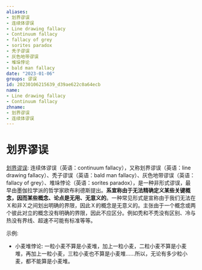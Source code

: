 ```yaml
---
aliases:
- 划界谬误
- 连续体谬误
- Line drawing fallacy
- Continuum fallacy
- fallacy of grey
- sorites paradox
- 秃子谬误
- 灰色地带谬误
- 堆垛悖论
- bald man fallacy
date: "2023-01-06"
groups: 谬误
id: 20230106215639_d39ae622c0a64ecb
name:
- Line drawing fallacy
- Continuum fallacy
zhname:
- 划界谬误
- 连续体谬误
---
```


# 划界谬误

[划界谬误](https://zh.wikipedia.org/wiki/%E5%8A%83%E7%95%8C%E8%AC%AC%E8%AA%A4): 连续体谬误（英语：continuum fallacy），又称划界谬误（英语：line drawing fallacy）、秃子谬误（英语：bald man fallacy）、灰色地带谬误（英语：fallacy of grey）、堆垛悖论（英语：sorites paradox），是一种非形式谬误，最早由墨伽拉学派的哲学家欧布利德斯提出。**系宣称由于无法精确定义某些关键概念，因而某些概念、论点是无用、无意义的**。一种常见形式是宣称由于我们无法在Ｘ和非Ｘ之间划出明确的界限，因此Ｘ的概念是无意义的。主张由于一个概念或两个彼此对立的概念没有明确的界限，因此不应区分。例如秃和不秃没有区别、冷与热没有界线、超速不可能有标准等等。

示例:
- 小麦堆悖论: 一粒小麦不算是小麦堆，加上一粒小麦，二粒小麦不算是小麦堆，再加上一粒小麦，三粒小麦也不算是小麦堆……所以，无论有多少粒小麦，都不能算是小麦堆。
